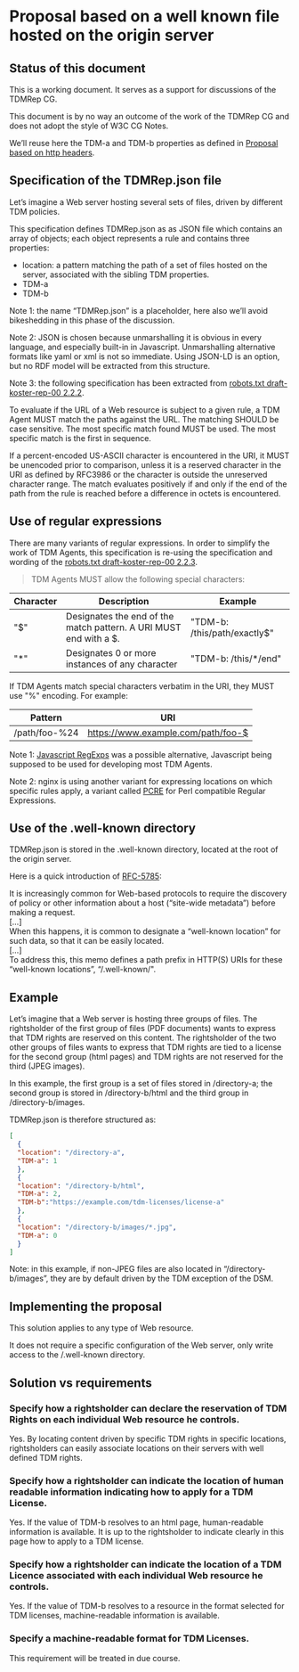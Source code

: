 # Proposal based on a well known file hosted on the origin server

## Status of this document

This is a working document. It serves as a support for discussions of the TDMRep CG.

This document is by no way an outcome of the work of the TDMRep CG and does not adopt the style of W3C CG Notes.

We’ll reuse here the TDM-a and TDM-b properties as defined in [Proposal based on http headers](/proposals/proposal-http-headers.md).

## Specification of the TDMRep.json file 

Let’s imagine a Web server hosting several sets of files, driven by different TDM policies. 

This specification defines TDMRep.json as as JSON file which contains an array of objects; each object represents a rule and contains three properties: 

- location: a pattern matching the path of a set of files hosted on the server, associated with the sibling TDM properties.
- TDM-a
- TDM-b

Note 1: the name “TDMRep.json” is a placeholder, here also we’ll avoid bikeshedding in this phase of the discussion. 

Note 2: JSON is chosen because unmarshalling it is obvious in every language, and especially built-in in Javascript. Unmarshalling alternative formats like yaml or xml is not so immediate. Using JSON-LD is an option, but no RDF model will be extracted from this structure. 

Note 3: the following specification has been extracted from  [robots.txt draft-koster-rep-00 2.2.2](https://tools.ietf.org/html/draft-koster-rep-00#section-2.2.2).

To evaluate if the URL of a Web resource is subject to a given rule, a TDM Agent MUST match the paths against the URL.  The matching SHOULD be case sensitive.  The most specific match found MUST be used.  The most specific match is the first in sequence.

If a percent-encoded US-ASCII character is encountered in the URI, it MUST be unencoded prior to comparison, unless it is a reserved character in the URI as defined by RFC3986 or the character is outside the unreserved character range.  The match evaluates positively if and only if the end of the path from the rule is reached before a difference in octets is encountered.

## Use of regular expressions

There are many variants of regular expressions. In order to simplify the work of TDM Agents, this specification is re-using the specification and wording of the [robots.txt draft-koster-rep-00 2.2.3](https://tools.ietf.org/html/draft-koster-rep-00#section-2.2.3).

> TDM Agents MUST allow the following special characters:

| Character | Description | Example |
| -------- | -------- | -------- |
| "$"       | Designates the end of the match pattern. A URI MUST end with a $. | "TDM-b: /this/path/exactly$" |
| "*"       | Designates 0 or more instances of any character | "TDM-b: /this/*/end" |

If TDM Agents match special characters verbatim in the URI, they MUST use "%" encoding.  For example:

| Pattern       | URI |
| -------- | -------- |
| /path/foo-%24 | https://www.example.com/path/foo-$ |

Note 1: [Javascript RegExps](https://developer.mozilla.org/en-US/docs/Web/JavaScript/Guide/Regular_Expressions) was a possible alternative, Javascript being supposed to be used for developing most TDM Agents. 

Note 2: nginx is using another variant for expressing locations on which specific rules apply, a variant called [PCRE](https://www.pcre.org) for Perl compatible Regular Expressions. 

## Use of the .well-known directory

TDMRep.json is stored in the .well-known directory, located at the root of the origin server. 

Here is a quick introduction of [RFC-5785](https://tools.ietf.org/html/rfc5785):

It is increasingly common for Web-based protocols to require the discovery of policy or other information about a host (“site-wide metadata”) before making a request.<br>
[…]<br>
When this happens, it is common to designate a “well-known location” for such data, so that it can be easily located.<br>
[…]<br>
To address this, this memo defines a path prefix in HTTP(S) URIs for these “well-known locations”, “/.well-known/".

## Example

Let’s imagine that a Web server is hosting three groups of files. The rightsholder of the first group of files (PDF documents) wants to express that TDM rights are reserved on this content. The rightsholder of the two other groups of files wants to express that TDM rights are tied to a license for the second group (html pages) and TDM rights are not reserved for the third (JPEG images).

In this example, the first group is a set of files stored in /directory-a; the second group is stored in /directory-b/html and the third group in /directory-b/images. 

TDMRep.json is therefore structured as: 

```json
[
  {
  "location": "/directory-a",
  "TDM-a": 1
  },
  {
  "location": "/directory-b/html",
  "TDM-a": 2,
  "TDM-b":"https://example.com/tdm-licenses/license-a"
  },
  {
  "location": "/directory-b/images/*.jpg",
  "TDM-a": 0
  }
]
```

Note: in this example, if non-JPEG files are also located in “/directory-b/images”, they are by default driven by the TDM exception of the DSM. 

## Implementing the proposal

This solution applies to any type of Web resource. 

It does not require a specific configuration of the Web server, only write access to the /.well-known directory. 


## Solution vs requirements

### Specify how a rightsholder can declare the reservation of TDM Rights on each individual Web resource he controls.

Yes. By locating content driven by specific TDM rights in specific locations, rightsholders can easily associate locations on their servers with well defined TDM rights.

### Specify how a rightsholder can indicate the location of human readable information indicating how to apply for a TDM License.

Yes. If the value of TDM-b resolves to an html page, human-readable information is available. It is up to the rightsholder to indicate clearly in this page how to apply to a TDM license.

### Specify how a rightsholder can indicate the location of a TDM Licence associated with each individual Web resource he controls.

Yes. If the value of TDM-b resolves to a resource in the format selected for TDM licenses, machine-readable information is available.

### Specify a machine-readable format for TDM Licenses.

This requirement will be treated in due course.

